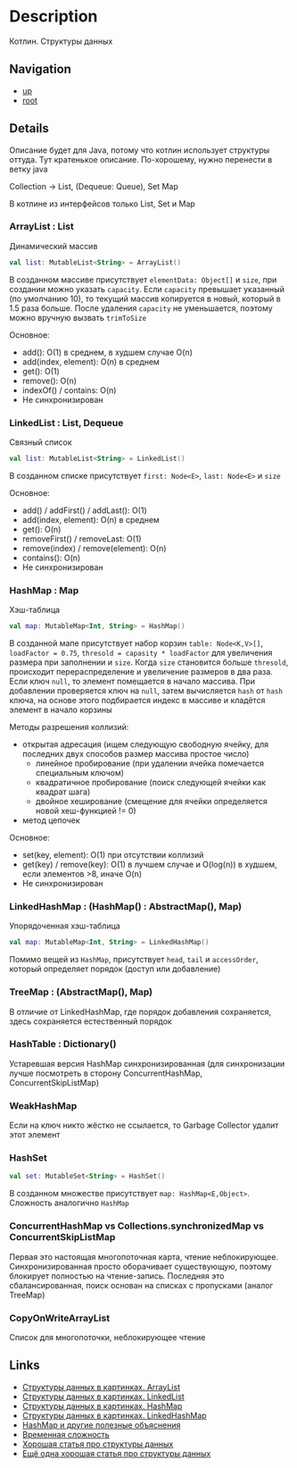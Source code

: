 # Description
Котлин. Структуры данных

## Navigation
+ [up](../kotlin)
+ [root](../master)

## Details
Описание будет для Java, потому что котлин использует структуры оттуда. Тут кратенькое описание. 
По-хорошему, нужно перенести в ветку java

Collection -> List, (Dequeue: Queue), Set
Map

В котлине из интерфейсов только List, Set и Map

### ArrayList : List
Динамический массив
```kotlin
val list: MutableList<String> = ArrayList()
```
В созданном массиве присутствует `elementData: Object[]` и `size`, при создании можно указать `capacity`.
Если `capacity` превышает указанный (по умолчанию 10), то текущий массив копируется в новый, который в 1.5 раза больше.
После удаления `capacity` не уменьшается, поэтому можно вручную вызвать `trimToSize`

Основное:
- add(): O(1) в среднем, в худшем случае O(n)
- add(index, element): O(n) в среднем
- get(): O(1)
- remove(): O(n)
- indexOf() / contains: O(n)
- Не синхронизирован

### LinkedList : List, Dequeue
Связный список
```kotlin
val list: MutableList<String> = LinkedList()
```
В созданном списке присутствует `first: Node<E>`, `last: Node<E>` и `size`

Основное:
- add() / addFirst() / addLast(): O(1)
- add(index, element): O(n) в среднем
- get(): O(n)
- removeFirst() / removeLast: O(1)
- remove(index) / remove(element): O(n)
- contains(): O(n)
- Не синхронизирован

### HashMap : Map
Хэш-таблица
```kotlin
val map: MutableMap<Int, String> = HashMap()
```
В созданной мапе присутствует набор корзин `table: Node<K,V>[]`, `loadFactor = 0.75`,
`thresold = capasity * loadFactor` для увеличения размера при заполнении и `size`.
Когда `size` становится больше `thresold`, происходит перераспределение и увеличение размеров в два раза. 
Если ключ `null`, то элемент помещается в начало массива. 
При добавлении проверяется ключ на `null`, затем вычисляется `hash` от `hash` ключа, на основе этого подбирается
индекс в массиве и кладётся элемент в начало корзины

Методы разрешения коллизий:
- открытая адресация (ищем следующую свободную ячейку, для последних двух способов размер массива простое число)
  - линейное пробирование (при удалении ячейка помечается специальным ключом)
  - квадратичное пробирование (поиск следующей ячейки как квадрат шага)
  - двойное хеширование (смещение для ячейки определяется новой хеш-функцией != 0)
- метод цепочек

Основное:
- set(key, element): O(1) при отсутствии коллизий
- get(key) / remove(key): O(1) в лучшем случае и O(log(n)) в худшем, если элементов >8, иначе O(n)
- Не синхронизирован

### LinkedHashMap : (HashMap() : AbstractMap(), Map)
Упорядоченная хэш-таблица
```kotlin
val map: MutableMap<Int, String> = LinkedHashMap()
```
Помимо вещей из `HashMap`, присутствует `head`, `tail` и `accessOrder`, который определяет порядок (доступ или добавление)

### TreeMap : (AbstractMap(), Map)
В отличие от LinkedHashMap, где порядок добавления сохраняется, здесь сохраняется естественный порядок

### HashTable : Dictionary()
Устаревшая версия HashMap синхронизированная 
(для синхронизации лучше посмотреть в сторону ConcurrentHashMap, ConcurrentSkipListMap)

### WeakHashMap
Если на ключ никто жёстко не ссылается, то Garbage Collector удалит этот элемент

### HashSet
```kotlin
val set: MutableSet<String> = HashSet()
```
В созданном множестве присутствует `map: HashMap<E,Object>`. Сложность аналогично `HashMap`

### ConcurrentHashMap vs Collections.synchronizedMap vs ConcurrentSkipListMap
Первая это настоящая многопоточная карта, чтение неблокирующее.
Синхронизированная просто оборачивает существующую, поэтому блокирует полностью на чтение-запись.
Последняя это сбалансированная, поиск основан на списках с пропусками (аналог TreeMap)

### CopyOnWriteArrayList
Список для многопоточки, неблокирующее чтение

## Links
+ [Структуры данных в картинках. ArrayList](https://habr.com/ru/articles/128269/)
+ [Структуры данных в картинках. LinkedList](https://habr.com/ru/articles/127864/)
+ [Структуры данных в картинках. HashMap](https://habr.com/ru/articles/128017/)
+ [Структуры данных в картинках. LinkedHashMap](https://habr.com/ru/articles/129037/)
+ [HashMap и другие полезные объяснения](https://www.baeldung.com/java-hashmap)
+ [Временная сложность](https://for-each.dev/lessons/b/-java-collections-complexity)
+ [Хорошая статья про структуры данных](https://habr.com/ru/articles/696184/#HashMap)
+ [Ещё одна хорошая статья про структуры данных](https://habr.com/ru/articles/237043/)